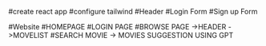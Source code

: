 #create react app
#configure tailwind
#Header
#Login Form
#Sign up Form

#Website
 #HOMEPAGE
 #LOGIN PAGE
      #BROWSE PAGE
          ->HEADER
          ->MOVELIST
      #SEARCH MOVIE -> MOVIES SUGGESTION USING GPT     